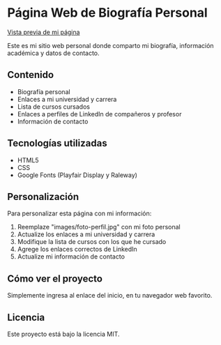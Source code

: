 # Página Web de Biografía Personal

[Vista previa de mi página](https://karimebriguittecaripuma22.github.io/)

Este es mi sitio web personal donde comparto mi biografía, información académica y datos de contacto.

## Contenido

- Biografía personal
- Enlaces a mi universidad y carrera
- Lista de cursos cursados
- Enlaces a perfiles de LinkedIn de compañeros y profesor
- Información de contacto

## Tecnologías utilizadas

- HTML5
- CSS
- Google Fonts (Playfair Display y Raleway)

## Personalización

Para personalizar esta página con mi información:

1. Reemplaze "images/foto-perfil.jpg" con mi foto personal
2. Actualize los enlaces a mi universidad y carrera
3. Modifique la lista de cursos con los que he cursado
4. Agrege los enlaces correctos de LinkedIn
5. Actualize mi información de contacto

## Cómo ver el proyecto

Simplemente ingresa al enlace del inicio, en tu navegador web favorito.

## Licencia

Este proyecto está bajo la licencia MIT.
